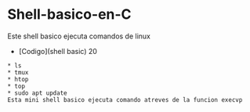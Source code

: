 # Shell-basico-en-C

Este shell basico ejecuta comandos de linux
* [Codigo](shell basic) 20
```
* ls
* tmux
* htop
* top
* sudo apt update 
Esta mini shell basico ejecuta comando atreves de la funcion execvp
```
